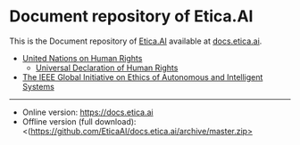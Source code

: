 # Document repository of Etica.AI
This is the Document repository of [Etica.AI](https://etica.ai) available at
[docs.etica.ai](https://docs.etica.ai).

- [United Nations on Human Rights](un-hr/)
  - [Universal Declaration of Human Rights](un-hr/udhr/)
- [The IEEE Global Initiative on Ethics of Autonomous and Intelligent Systems](ieee-gieais/)

---

- Online version: <https://docs.etica.ai>
- Offline version (full download): <(https://github.com/EticaAI/docs.etica.ai/archive/master.zip>
